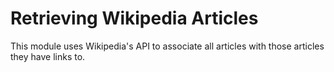 # Retrieving Wikipedia Articles
This module uses Wikipedia's API to associate all articles with those articles they have links to.
